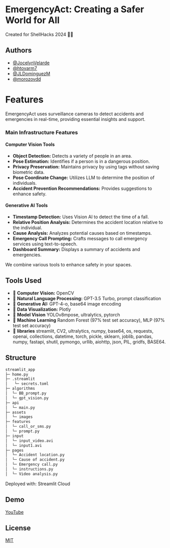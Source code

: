 
# EmergencyAct: Creating a Safer World for All 

Created for ShellHacks 2024 🦖🌴

## Authors

- [@JocelynVelarde](https://github.com/JocelynVelarde)
- [@htovarm7](https://github.com/htovarm7)
- [@JLDominguezM](https://github.com/JLDominguezM)
- [@morozovdd](https://github.com/morozovdd)

# Features
EmergencyAct uses surveillance cameras to detect accidents and emergencies in real-time, providing essential insights and support.

### Main Infrastructure Features
#### Computer Vision Tools
- **Object Detection:** Detects a variety of people in an area.
- **Pose Estimation:** Identifies if a person is in a dangerous position.
- **Privacy Preservation:** Maintains privacy by using tags without saving biometric data.
- **Pose Coordinate Change:** Utilizes LLM to determine the position of individuals.
- **Accident Prevention Recommendations:** Provides suggestions to enhance safety.

#### Generative AI Tools
- **Timestamp Detection:** Uses Vision AI to detect the time of a fall.
- **Relative Position Analysis:** Determines the accident location relative to the individual.
- **Cause Analysis:** Analyzes potential causes based on timestamps.
- **Emergency Call Prompting:** Crafts messages to call emergency services using text-to-speech.
- **Dashboard Summary:** Displays a summary of accidents and emergencies.

We combine various tools to enhance safety in your spaces.

## Tools Used
- 📌 **Computer Vision:** OpenCV
- 📌 **Natural Language Processing:** GPT-3.5 Turbo, prompt classification
- 📌 **Generative AI:** GPT-4-o, base64 image encoding
- 📌 **Data Visualization:** Plotly
- 📌 **Model Vision** YOLOv8mpose, ultralytics, pytorch
- 📌 **Machine Learning** Random Forest (97% test set accuracy), MLP (97% test set accuracy)
- 📌 **libraries** streamlit, CV2, ultralytics, numpy, base64, os, requests, openai, collections, datetime, torch, pickle, sklearn, joblib, pandas, numpy, fastapi, shutil, pymongo, urllib, aiohttp, json, PIL, gridfs, BASE64.

## Structure
```bash
streamlit_app 
├─ home.py
├─ .streamlit
│   └─ secrets.toml
├─ algorithms
│  └─ BB_prompt.py
│  └─ gpt_vision.py
├─ api
│  └─ main.py
├─ assets
│  └─ images
├─ features
│  └─ call_or_sms.py
│  └─ prompt.py
├─ input
│  └─ input_video.avi
│  └─ input1.avi
├─ pages
│  └─ Accident location.py
│  └─ Cause of accident.py
│  └─ Emergency call.py
│  └─ instructions.py
│  └─ Video analysis.py
```

Deployed with: Streamlit Cloud

## Demo

[YouTube](https://www.youtube.com/watch?v=ZPCu1XzHcSM)


## License

[MIT](https://choosealicense.com/licenses/mit/)
